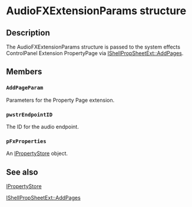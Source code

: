 # AudioFXExtensionParams structure

## Description

The AudioFXExtensionParams structure is passed to the system effects ControlPanel
Extension PropertyPage via [IShellPropSheetExt::AddPages](https://learn.microsoft.com/previous-versions/bb416595(v=msdn.10)).

## Members

### `AddPageParam`

Parameters for the Property Page extension.

### `pwstrEndpointID`

The ID for the audio endpoint.

### `pFxProperties`

An [IPropertyStore](https://learn.microsoft.com/windows/desktop/api/propsys/nn-propsys-ipropertystore) object.

## See also

[IPropertyStore](https://learn.microsoft.com/windows/desktop/api/propsys/nn-propsys-ipropertystore)

[IShellPropSheetExt::AddPages](https://learn.microsoft.com/previous-versions/bb416595(v=msdn.10))